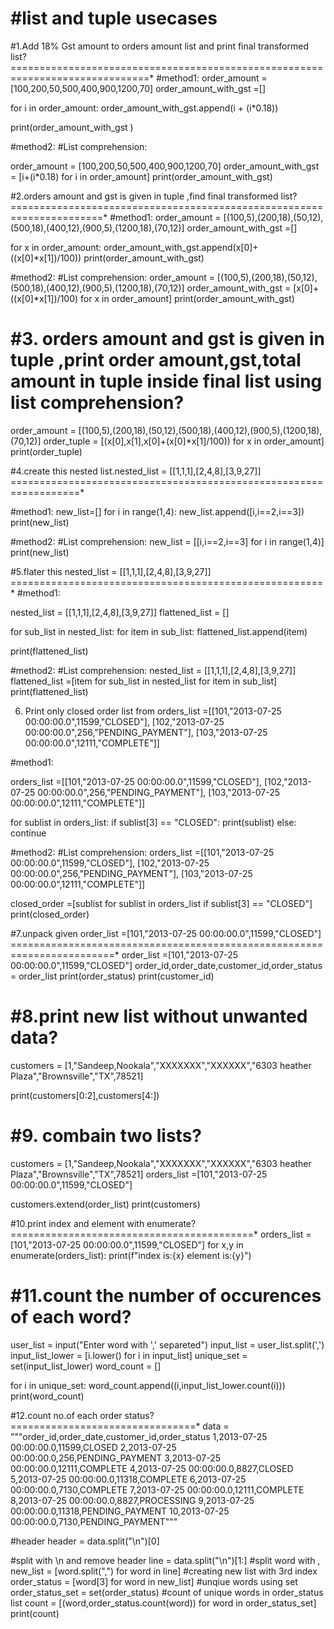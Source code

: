 #list and tuple usecases
========================

#1.Add 18% Gst amount to orders amount list and print final transformed list?
==============================================================================*
#method1:
order_amount = [100,200,50,500,400,900,1200,70]
order_amount_with_gst =[]

for i in order_amount:
    order_amount_with_gst.append(i + (i*0.18))

print(order_amount_with_gst )


#method2:
#List comprehension:

order_amount = [100,200,50,500,400,900,1200,70]
order_amount_with_gst = [i+(i*0.18) for i in order_amount]
print(order_amount_with_gst)


#2.orders amount and gst is given in tuple ,find final transformed list?
======================================================================*
#method1:
order_amount = [(100,5),(200,18),(50,12),(500,18),(400,12),(900,5),(1200,18),(70,12)]
order_amount_with_gst =[]

for x in order_amount:
    order_amount_with_gst.append(x[0]+((x[0]*x[1])/100))
print(order_amount_with_gst)


#method2:
#List comprehension:
order_amount = [(100,5),(200,18),(50,12),(500,18),(400,12),(900,5),(1200,18),(70,12)]
order_amount_with_gst = [x[0]+((x[0]*x[1])/100) for x in order_amount]
print(order_amount_with_gst)


#3. orders amount and gst is given in tuple ,print order amount,gst,total amount in tuple inside final list using list comprehension?
======================================================================================================================
order_amount = [(100,5),(200,18),(50,12),(500,18),(400,12),(900,5),(1200,18),(70,12)]
order_tuple = [(x[0],x[1],x[0]+(x[0]*x[1]/100)) for x in order_amount]
print(order_tuple)


#4.create this nested list.nested_list = [[1,1,1],[2,4,8],[3,9,27]]
==================================================================*

#method1:
new_list=[]
for i in range(1,4):
    new_list.append([i,i==2,i==3])
print(new_list)

#method2:
#List comprehension:
new_list = [[i,i==2,i==3] for i in range(1,4)]
print(new_list)


#5.flater this nested_list = [[1,1,1],[2,4,8],[3,9,27]]
======================================================*
#method1:

nested_list = [[1,1,1],[2,4,8],[3,9,27]]
flattened_list = []

for sub_list in nested_list:
  for item in sub_list:
    flattened_list.append(item)

print(flattened_list)

#method2:
#List comprehension:
nested_list = [[1,1,1],[2,4,8],[3,9,27]]
flattened_list =[item for sub_list in nested_list for item in sub_list]
print(flattened_list)


6. Print only closed order list from orders_list =[[101,"2013-07-25 00:00:00.0",11599,"CLOSED"],
[102,"2013-07-25 00:00:00.0",256,"PENDING_PAYMENT"],
[103,"2013-07-25 00:00:00.0",12111,"COMPLETE"]]


#method1:

orders_list =[[101,"2013-07-25 00:00:00.0",11599,"CLOSED"],
[102,"2013-07-25 00:00:00.0",256,"PENDING_PAYMENT"],
[103,"2013-07-25 00:00:00.0",12111,"COMPLETE"]]

for sublist in orders_list:
        if sublist[3] == "CLOSED":
            print(sublist)
        else:
            continue


#method2:
#List comprehension:
orders_list =[[101,"2013-07-25 00:00:00.0",11599,"CLOSED"],
[102,"2013-07-25 00:00:00.0",256,"PENDING_PAYMENT"],
[103,"2013-07-25 00:00:00.0",12111,"COMPLETE"]]

closed_order =[sublist for sublist in orders_list if sublist[3] == "CLOSED"]
print(closed_order)



#7.unpack given order_list =[101,"2013-07-25 00:00:00.0",11599,"CLOSED"]
========================================================================*
order_list =[101,"2013-07-25 00:00:00.0",11599,"CLOSED"]
order_id,order_date,customer_id,order_status = order_list
print(order_status)
print(customer_id)


#8.print new list without unwanted data?
========================================
customers = [1,"Sandeep,Nookala","XXXXXXX","XXXXXX","6303 heather Plaza","Brownsville","TX",78521]

print(customers[0:2],customers[4:])



#9. combain two lists?
======================
customers = [1,"Sandeep,Nookala","XXXXXXX","XXXXXX","6303 heather Plaza","Brownsville","TX",78521]
orders_list =[101,"2013-07-25 00:00:00.0",11599,"CLOSED"]

customers.extend(order_list)
print(customers)


#10.print index and element with enumerate?
==========================================*
orders_list =[101,"2013-07-25 00:00:00.0",11599,"CLOSED"]
for x,y in enumerate(orders_list):
  print(f"index is:{x} element is:{y}")


#11.count the number of occurences of each word?
================================================
user_list = input("Enter word with ',' separeted")
input_list = user_list.split(',')
input_list_lower = [i.lower() for i in input_list]
unique_set = set(input_list_lower)
word_count = []

for i in unique_set:
  word_count.append((i,input_list_lower.count(i)))
print(word_count)


#12.count no.of each order status?
================================*
data = """order_id,order_date,customer_id,order_status
1,2013-07-25 00:00:00.0,11599,CLOSED
2,2013-07-25 00:00:00.0,256,PENDING_PAYMENT
3,2013-07-25 00:00:00.0,12111,COMPLETE
4,2013-07-25 00:00:00.0,8827,CLOSED
5,2013-07-25 00:00:00.0,11318,COMPLETE
6,2013-07-25 00:00:00.0,7130,COMPLETE
7,2013-07-25 00:00:00.0,12111,COMPLETE
8,2013-07-25 00:00:00.0,8827,PROCESSING
9,2013-07-25 00:00:00.0,11318,PENDING_PAYMENT
10,2013-07-25 00:00:00.0,7130,PENDING_PAYMENT"""

#header
header = data.split("\n")[0]

#split with \n and remove header
line = data.split("\n")[1:]
#split word with ,
new_list = [word.split(",") for word in line]
#creating new list with 3rd index
order_status = [word[3] for word in new_list]
#unqiue words using set
order_status_set = set(order_status)
#count of unique words in order_status list
count = [(word,order_status.count(word)) for word in order_status_set]
print(count)
